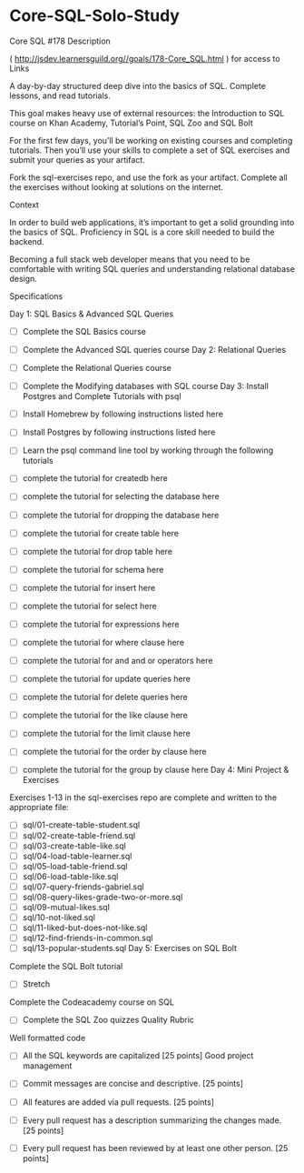 # Core-SQL-Solo-Study
Core SQL #178
Description

( http://jsdev.learnersguild.org//goals/178-Core_SQL.html ) for access to Links

A day-by-day structured deep dive into the basics of SQL. Complete lessons, and read tutorials.

This goal makes heavy use of external resources: the Introduction to SQL course on Khan Academy, Tutorial’s Point, SQL Zoo and SQL Bolt

For the first few days, you’ll be working on existing courses and completing tutorials. Then you’ll use your skills to complete a set of SQL exercises and submit your queries as your artifact.

Fork the sql-exercises repo, and use the fork as your artifact. Complete all the exercises without looking at solutions on the internet.

Context

In order to build web applications, it’s important to get a solid grounding into the basics of SQL. Proficiency in SQL is a core skill needed to build the backend.

Becoming a full stack web developer means that you need to be comfortable with writing SQL queries and understanding relational database design.

Specifications

Day 1: SQL Basics & Advanced SQL Queries

 - [ ] Complete the SQL Basics course
 - [ ] Complete the Advanced SQL queries course
Day 2: Relational Queries

 - [ ] Complete the Relational Queries course
 - [ ] Complete the Modifying databases with SQL course
Day 3: Install Postgres and Complete Tutorials with psql

 - [ ] Install Homebrew by following instructions listed here
 - [ ] Install Postgres by following instructions listed here
 - [ ] Learn the psql command line tool by working through the following tutorials
 - [ ] complete the tutorial for createdb here
 - [ ] complete the tutorial for selecting the database here
 - [ ] complete the tutorial for dropping the database here
 - [ ] complete the tutorial for create table here
 - [ ] complete the tutorial for drop table here
 - [ ] complete the tutorial for schema here
 - [ ] complete the tutorial for insert here
 - [ ] complete the tutorial for select here
 - [ ] complete the tutorial for expressions here
 - [ ] complete the tutorial for where clause here
 - [ ] complete the tutorial for and and or operators here
 - [ ] complete the tutorial for update queries here
 - [ ] complete the tutorial for delete queries here
 - [ ] complete the tutorial for the like clause here
 - [ ] complete the tutorial for the limit clause here
 - [ ] complete the tutorial for the order by clause here
 - [ ] complete the tutorial for the group by clause here
Day 4: Mini Project & Exercises

 Exercises 1-13 in the sql-exercises repo are complete and written to the appropriate file:
 - [ ] sql/01-create-table-student.sql
 - [ ] sql/02-create-table-friend.sql
 - [ ] sql/03-create-table-like.sql
 - [ ] sql/04-load-table-learner.sql
 - [ ] sql/05-load-table-friend.sql
 - [ ] sql/06-load-table-like.sql
 - [ ] sql/07-query-friends-gabriel.sql
 - [ ] sql/08-query-likes-grade-two-or-more.sql
 - [ ] sql/09-mutual-likes.sql
 - [ ] sql/10-not-liked.sql
 - [ ] sql/11-liked-but-does-not-like.sql
 - [ ] sql/12-find-friends-in-common.sql
 - [ ] sql/13-popular-students.sql
Day 5: Exercises on SQL Bolt

 Complete the SQL Bolt tutorial
- [ ] Stretch

 Complete the Codeacademy course on SQL
 - [ ] Complete the SQL Zoo quizzes
Quality Rubric

Well formatted code

- [ ] All the SQL keywords are capitalized [25 points]
Good project management

- [ ] Commit messages are concise and descriptive. [25 points]
- [ ] All features are added via pull requests. [25 points]
- [ ] Every pull request has a description summarizing the changes made. [25 points]
- [ ] Every pull request has been reviewed by at least one other person. [25 points]
